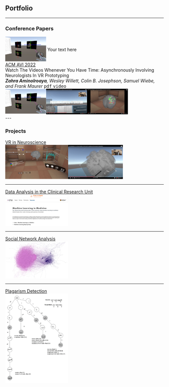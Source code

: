 
## Portfolio

---
### Conference Papers
<img style='vertical-align:middle;' src="images/1.png" width=130 height=80>
<div style='vertical-align:middle; display:inline;'>
Your text here
</div>

<div style="float:left">
  <div style="display:inline-block" width='20%'>
          <u>ACM AVI 2022</u>
          <div>Watch The Videos Whenever You Have Time: Asynchronously Involving Neurologists In VR Prototyping</div>
          <i><b>Zahra Aminolroaya</b>, Wesley Willett, Colin B. Josephson, Samuel Wiebe, and Frank Maurer</i>
          <kbd>pdf</kbd>
          <kbd>video</kbd>
  </div>
  <div style="display:inline-block" width='80%'>
          <img src="images/1.png" width=130 height=80/><img src="images/2.png" width=130/><img src="images/3.png"  width=130/>
  </div>
</div>
<br>
<br>
---

### Projects
[VR in Neuroscience](/sample_page)
<br>
<img src="images/EPES1.PNG" width=200/><img src="images/EPES2.png" width=174/>

---
[Data Analysis in the Clinical Research Unit](/pdf/sample_presentation.pdf)
<br>
<img src="images/CRU1.png" width=200/>

---
[Social Network Analysis](/pdf/sample_presentation.pdf)
<br>
<img src="images/SNA.png" width=200/>

---
[Plagarism Detection](/pdf/sample_presentation.pdf)
<br>
<img src="images/plag.png" width=200/>


